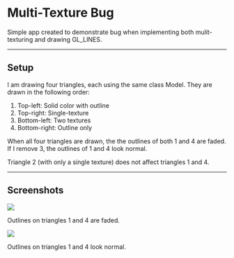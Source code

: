 # Multi-Texture Bug

Simple app created to demonstrate bug when implementing both mulit-texturing and drawing GL_LINES.

---

## Setup
I am drawing four triangles, each using the same class Model.  They are drawn in the following order:

1. Top-left: Solid color with outline
2. Top-right: Single-texture
3. Bottom-left: Two textures
4. Bottom-right: Outline only

When all four triangles are drawn, the the outlines of both 1 and 4 are faded.  If I remove 3, the outlines of 1 and 4 look normal.

Triangle 2 (with only a single texture) does not affect triangles 1 and 4.

---

## Screenshots
<img src="http://i.imgur.com/Id2e7.png" />

Outlines on triangles 1 and 4 are faded.

<img src="http://imgur.com/GZwf6" />

Outlines on triangles 1 and 4 look normal.
